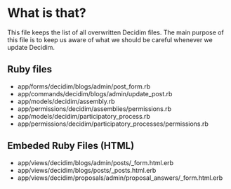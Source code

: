 # What is that?

This file keeps the list of all overwritten Decidim files. The main purpose of this file is to keep us aware of what we should be careful whenever we update Decidim.

## Ruby files

* app/forms/decidim/blogs/admin/post_form.rb
* app/commands/decidim/blogs/admin/update_post.rb
* app/models/decidim/assembly.rb
* app/permissions/decidim/assemblies/permissions.rb
* app/models/decidim/participatory_process.rb
* app/permissions/decidim/participatory_processes/permissions.rb


## Embeded Ruby Files (HTML)

* app/views/decidim/blogs/admin/posts/_form.html.erb
* app/views/decidim/blogs/posts/_posts.html.erb
* app/views/decidim/proposals/admin/proposal_answers/_form.html.erb